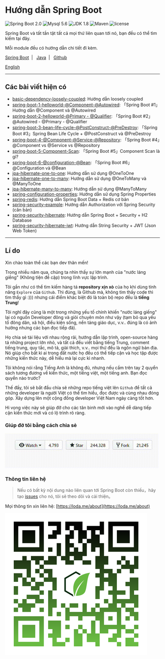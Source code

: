 Hướng dẫn Spring Boot
=========================

![Spring Boot 2.0](https://img.shields.io/badge/Spring%20Boot-2.0-brightgreen.svg)
![Mysql 5.6](https://img.shields.io/badge/Mysql-5.6-blue.svg)
![JDK 1.8](https://img.shields.io/badge/JDK-1.8-brightgreen.svg)
![Maven](https://img.shields.io/badge/Maven-3.5.0-yellowgreen.svg)
![license](https://img.shields.io/crates/l/rustc-serialize/0.3.24.svg)
 
Spring Boot và tất tần tật tất cả mọi thứ liên quan tới nó, bạn đều có thể tìm kiếm tại đây.

Mỗi module đều có hướng dẫn chi tiết đi kèm.

[Spring Boot](https://github.com/loda-kun/spring-boot-learning) &nbsp;| &nbsp; [Java](https://github.com/loda-kun/java-all) &nbsp;| &nbsp; [Github](https://github.com/loda-kun/spring-boot-learning)


[English](https://github.com/loda-kun/spring-boot-learning)

---

## Các bài viết hiện có

- [basic-dependency-loosely-coupled](https://github.com/loda-kun/spring-boot-learning/tree/master/basic-dependency-loosely-coupled): Hướng dẫn loosely coupled
- [spring-boot-1-helloworld-@Component-@Autowired](https://github.com/loda-kun/spring-boot-learning/tree/master/spring-boot-1-helloworld-%40Component-%40Autowired): 「Spring Boot #1」Hướng dẫn @Component và @Autowired
- [spring-boot-2-helloworld-@Primary - @Qualifier](https://github.com/loda-kun/spring-boot-learning/tree/master/spring-boot-2-helloworld-%40Primary%20-%20%40Qualifier): 「Spring Boot #2」@Autowired - @Primary - @Qualifier
- [spring-boot-3-bean-life-cycle-@PostConstruct-@PreDestroy](https://github.com/loda-kun/spring-boot-learning/tree/master/spring-boot-3-bean-life-cycle-%40PostConstruct-%40PreDestroy): 「Spring Boot #3」Spring Bean Life Cycle + @PostConstruct và @PreDestroy
- [spring-boot-4-@Component-@Service-@Repository](https://github.com/loda-kun/spring-boot-learning/tree/master/spring-boot-4-%40Component-%40Service-%40Repository): 「Spring Boot #4」@Component vs @Service vs @Repository
- [spring-boot-5-Component-Scan](https://github.com/loda-kun/spring-boot-learning/tree/master/spring-boot-5-Component-Scan): 「Spring Boot #5」Component Scan là gì?
- [spring-boot-6-@configuration-@Bean](https://github.com/loda-kun/spring-boot-learning/tree/master/spring-boot-6-%40configuration-%40Bean): 「Spring Boot #6」@Configuration và @Bean
- [jpa-hibernate-one-to-one](https://github.com/loda-kun/spring-boot-learning/tree/master/jpa-hibernate-one-to-one): Hướng dẫn sử dụng @OneToOne
- [jpa-hibernate-one-to-many](https://github.com/loda-kun/spring-boot-learning/tree/master/jpa-hibernate-one-to-many): Hướng dẫn sử dụng @OneToMany và @ManyToOne
- [jpa-hibernate-many-to-many](https://github.com/loda-kun/spring-boot-learning/tree/master/jpa-hibernate-many-to-many): Hướng dẫn sử dụng @ManyToMany
- [spring-configuration-properties](https://github.com/loda-kun/spring-boot-learning/tree/master/spring-configuration-properties): Hướng dẫn sử dụng Spring Properties
- [spring-redis](https://github.com/loda-kun/spring-boot-learning/tree/master/spring-redis): Hướng dẫn Spring Boot Data + Redis cơ bản
- [spring-security-example](https://github.com/loda-kun/spring-boot-learning/tree/master/spring-security-example): Hướng dẫn Authorization với Spring Security (căn bản)
- [spring-security-hibernate](https://github.com/loda-kun/spring-boot-learning/tree/master/spring-security-hibernate): Hướng dẫn Spring Boot + Security + H2 Database
- [spring-security-hibernate-jwt](https://github.com/loda-kun/spring-boot-learning/tree/master/spring-security-hibernate-jwt): Hướng dẫn String Security + JWT (Json Web Token)

---

## Lí do

Xin chào toàn thể các bạn dev thân mến!

Trong nhiều năm qua, chúng ta nhìn thấy sự lớn mạnh của "nước láng giềng" (Không tiện đề cập) trong lĩnh vực lập trình.

Tôi gần như có thể tìm kiếm hàng tá **repository xịn xò** của họ khi dùng tính năng `Explore` của `Github`. Thì đúng, là Github mà, không tìm thấy code thì tìm thấy gì :))) nhưng cái điểm khác biệt đó là toàn bộ repo đều là **tiếng Trung**!

Tôi nghĩ đây cũng là một trong những yếu tố chính khiến "nước láng giếng" lại có nguồn Developer đông và giỏi chuyên môn như vậy (tạm bỏ qua yếu tố đông dân, xã hội, điều kiện sống, nền tảng giáo dục, v.v.. đúng là có ảnh hưởng nhưng các bạn đọc tiếp đã). 

Họ chia sẻ tài liệu với nhau rộng rãi, hướng dẫn lập trình, open-source hàng tá những project lớn nhỏ, và tất cả đều viết bằng tiếng Trung, comment tiếng trung, quy tắc, mô tả, giải thích, v.v.. mọi thứ đều là ngôn ngữ bản địa. Nó giúp cho bất kì ai trong đất nước họ đều có thể tiếp cận và học tập được những kiến thức này, dễ hiểu mà lại cực kì nhanh.

Tôi không nói rằng Tiếng Anh là không đủ, nhưng nếu cầm trên tay 2 quyển sách tương đương về kiến thức, một tiếng việt, một tiếng anh. Bạn đọc quyển nào trước?

Thế đấy, tôi sẽ bắt đầu chỉa sẽ những repo tiếng việt lên `Github` để tất cả những developer là người Việt có thể tìm hiểu, đọc được và cùng nhau đóng góp. Xây dựng lên một cộng đồng developer Việt Nam ngày càng tốt hơn. 

Hi vọng việc này sẽ giúp đỡ cho các tân binh mới vào nghề dễ dàng tiếp cận kiến thức mới và có lộ trình rõ ràng.

### Giúp đỡ tôi bằng cách chia sẻ

![](docs/images/stars.gif)

### Thông tin liên hệ 

> Nếu có bất kỳ nội dung nào liên quan tới Spring Boot còn thiếu，hãy tạo [issues](https://github.com/ityouknow/spring-boot-examples/issues) cho nó, tôi sẽ theo dõi và cải thiện。

Mọi thông tin xin liên hệ: [https://loda.me/about](https://loda.me/about)

![](docs/images/qr-code.png)



